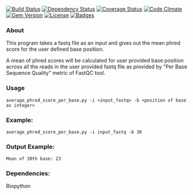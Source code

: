 [![Build Status](http://img.shields.io/travis/doge/wow.svg)](https://travis-ci.org/doge/wow)
[![Dependency Status](http://img.shields.io/gemnasium/doge/wow.svg)](https://gemnasium.com/doge/wow)
[![Coverage Status](http://img.shields.io/coveralls/doge/wow.svg)](https://coveralls.io/r/doge/wow)
[![Code Climate](http://img.shields.io/codeclimate/github/doge/wow.svg)](https://codeclimate.com/github/doge/wow)
[![Gem Version](http://img.shields.io/gem/v/suchgem.svg)](https://rubygems.org/gems/suchgem)
[![License](http://img.shields.io/:license-mit-blue.svg)](http://doge.mit-license.org)
[![Badges](http://img.shields.io/:badges-7/7-ff6799.svg)](https://github.com/badges/badgerbadgerbadger)

### About

This program takes a fastq file as an input and gives out the mean phred score for the
user defined base position.

A mean of phred scores will be calculated for user provided base position across all the
reads in the user provided fastq file as provided by "Per Base Sequence Quality" metric
of FastQC tool.

### Usage
`average_phred_score_per_base.py -i <input_fastq> -b <position of base as integer>`

### Example:
`average_phred_score_per_base.py -i input_fastq -b 30`

### Output Example:

```
Mean of 30th base: 23
```

### Dependencies:
Biopython


